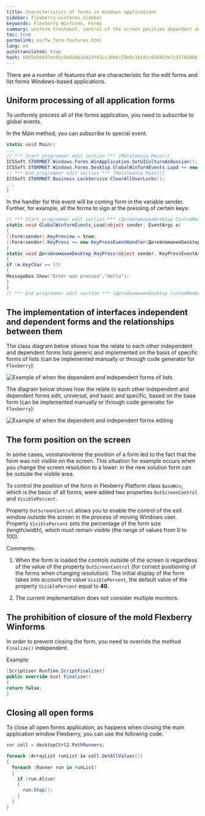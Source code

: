 ```yaml
---
title: Characteristics of forms in Windows applications
sidebar: flexberry-winforms_sidebar
keywords: Flexberry Winforms, Forms
summary: uniform treatment, control of the screen position dependent and independent forms, the ban on closing the form, closing all forms
toc: true
permalink: en/fw_form-features.html
lang: en
autotranslated: true
hash: b855e56e97ec91c5e0a9b1e913f81cc30b6c59e0c1b1d1c030453e7c31702868
---
```


There are a number of features that are characteristic for the edit forms and list forms Windows-based applications.

## Uniform processing of all application forms

To uniformly process all of the forms application, you need to subscribe to global events.

In the Main method, you can subscribe to special event:

```csharp
static void Main()
...
// *** Start programmer edit section *** (Metalmania Main()) 
ICSSoft.STORMNET.Windows.Forms.WinApplication.SetUICultureAsRussian();
ICSSoft.STORMNET.Windows.Forms.Desktop.GlobalWinformEvents.Load += new EventHandler(GlobalWinformEvents_Load);
// *** End programmer edit section *** (Metalmania Main()) 
ICSSoft.STORMNET.Business.LockService.ClearAllUserLocks();
...
}
```

In the handler for this event will be coming form in the variable sender. Further, for example, all the forms to sign at the pressing of certain keys:

```csharp
// *** Start programmer edit section *** (ДетейломанияDesktop CustomMembers) 
static void GlobalWinformEvents_Load(object sender, EventArgs e)
{
((Form)sender).KeyPreview = true;
((Form)sender).KeyPress += new KeyPressEventHandler(ДетейломанияDesktop_KeyPress);
}
static void ДетейломанияDesktop_KeyPress(object sender, KeyPressEventArgs e)
{
if (e.KeyChar == 13)
{
MessageBox.Show("Enter was pressed","Hello");
}
}
// *** End programmer edit section *** (ДетейломанияDesktop CustomMembers) 
```

## The implementation of interfaces independent and dependent forms and the relationships between them

The class diagram below shows how the relate to each other independent and dependent forms lists generic and implemented on the basis of specific forms of lists (can be implemented manually or through code generator for `Flexberry`):

![Example of when the dependent and independent forms of lists](/images/pages/products/flexberry-winforms/forms/primer11.jpg)

The diagram below shows how the relate to each other independent and dependent forms edit, universal, and basic and specific, based on the base form (can be implemented manually or through code generator for `Flexberry`):

![Example of when the dependent and independent forms editing](/images/pages/products/flexberry-winforms/forms/primer12.jpg)

## The form position on the screen

In some cases, vosstanovlenie the position of a form led to the fact that the form was not visible on the screen. This situation for example occurs when you change the screen resolution to a lower: in the new solution form can be outside the visible area.

To control the position of the form in Flexberry Platform class `BaseWin`, which is the basic of all forms, were added two properties `OutScreenControl` and `VisiblePercent`.

Property `OutScreenControl` allows you to enable the control of the exit window outside the screen in the process of moving Windows user. Property `VisiblePercent` sets the percentage of the form size (length/width), which must remain visible (the range of values from 0 to 100).

Comments:

1. When the form is loaded the controls outside of the screen is regardless of the value of the property `OutScreenControl` (for correct positioning of the forms when changing resolution). The initial display of the form takes into account the value `VisiblePercent`, the default value of the property `VisiblePercent` equal to __40__.

2. The current implementation does not consider multiple monitors.

## The prohibition of closure of the mold Flexberry Winforms

In order to prevent closing the form, you need to override the method `Finalize()` independent.

Example:

```csharp
[Scriptizer.RunTime.ScriptFinalizer]
public override bool Finalize()
{
return false;
}
```

## Closing all open forms

To close all open forms application, as happens when closing the main application window Flexberry, you can use the following code.

```csharp
var coll = desktopCtrl2.PathRunners;

foreach (ArrayList runList in coll.GetAllValues())
{
  foreach (Runner run in runList)
  {
    if (run.Alive)
    {
      run.Stop();
    }
  }
}
```


